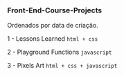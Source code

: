 ### Front-End-Course-Projects

Ordenados por data de criação.

1 - Lessons Learned `html + css`

2 - Playground Functions `javascript`

3 - Pixels Art `html + css + javascript`
